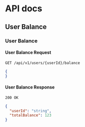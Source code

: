 # API docs

## User Balance

### User Balance

#### User Balance Request

```http request
GET /api/v1/users/{userId}/balance
```

```json
{
}
```

#### User Balance Response

```http request
200 OK
```

```json
{
  "userId": "string",
  "totalBalance": 123
}
```
